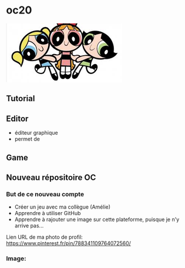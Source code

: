 # oc20
![Les super nanas](img/supernana.jpeg)
## Tutorial
## Editor
- éditeur graphique
- permet de 
## Game

## Nouveau répositoire OC

### But de ce nouveau compte
* Créer un jeu avec ma collègue (Amélie)
* Apprendre à utiliser GitHub
* Apprendre à rajouter une image sur cette plateforme, puisque je n'y arrive pas...

Lien URL de ma photo de profil: https://www.pinterest.fr/pin/788341109764072560/

### Image:



